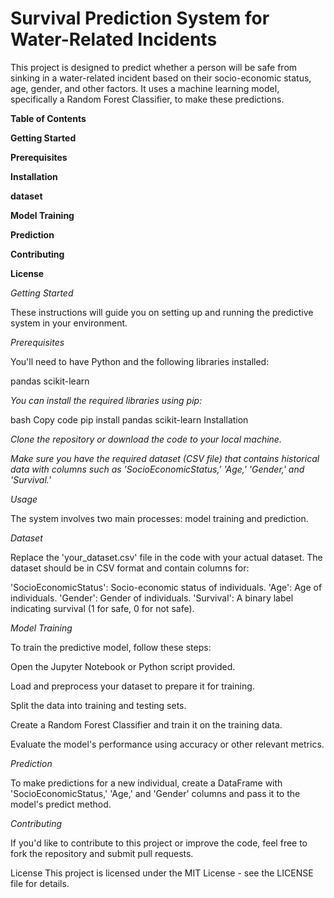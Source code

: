 # Survival Prediction System for Water-Related Incidents

This project is designed to predict whether a person will be safe from sinking in a water-related incident based on their socio-economic status, age, gender, and other factors. It uses a machine learning model, specifically a Random Forest Classifier, to make these predictions.

**Table of Contents**

**Getting Started**

**Prerequisites**

**Installation**

**dataset**

**Model Training**

**Prediction**

**Contributing**

**License**

*Getting Started*

These instructions will guide you on setting up and running the predictive system in your environment.

*Prerequisites*

You'll need to have Python and the following libraries installed:

pandas
scikit-learn

*You can install the required libraries using pip:*

bash
Copy code
pip install pandas scikit-learn
Installation

*Clone the repository or download the code to your local machine.*

*Make sure you have the required dataset (CSV file) that contains historical data with columns such as 'SocioEconomicStatus,' 'Age,' 'Gender,' and 'Survival.'*

*Usage*

The system involves two main processes: model training and prediction.

*Dataset*

Replace the 'your_dataset.csv' file in the code with your actual dataset. The dataset should be in CSV format and contain columns for:

'SocioEconomicStatus': Socio-economic status of individuals.
'Age': Age of individuals.
'Gender': Gender of individuals.
'Survival': A binary label indicating survival (1 for safe, 0 for not safe).

*Model Training*

To train the predictive model, follow these steps:

Open the Jupyter Notebook or Python script provided.

Load and preprocess your dataset to prepare it for training.

Split the data into training and testing sets.

Create a Random Forest Classifier and train it on the training data.

Evaluate the model's performance using accuracy or other relevant metrics.

*Prediction*

To make predictions for a new individual, create a DataFrame with 'SocioEconomicStatus,' 'Age,' and 'Gender' columns and pass it to the model's predict method.

*Contributing*

If you'd like to contribute to this project or improve the code, feel free to fork the repository and submit pull requests.

License
This project is licensed under the MIT License - see the LICENSE file for details.

